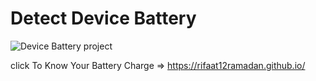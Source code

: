 # Detect Device Battery
![Device Battery project](https://github.com/Rifaat12ramadan/Rifaat12ramadan.github.io/assets/87676973/b01434ad-a1b6-406a-9bc5-ec25b650be6d)
    
click To Know Your Battery Charge => https://rifaat12ramadan.github.io/
